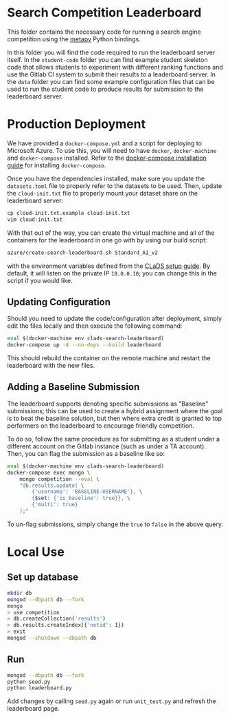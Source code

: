 # Search Competition Leaderboard

This folder contains the necessary code for running a search engine
competition using the [metapy][metapy] Python bindings.

In this folder you will find the code required to run the leaderboard
server itself. In the `student-code` folder you can find example student
skeleton code that allows students to experiment with different ranking
functions and use the Gitlab CI system to submit their results to a
leaderboard server. In the `data` folder you can find some example
configuration files that can be used to run the student code to produce
results for submission to the leaderboard server.

# Production Deployment

We have provided a `docker-compose.yml` and a script for deploying to
Microsoft Azure. To use this, you will need to have `docker`, `docker-machine` and `docker-compose` installed. Refer to the [docker-compose installation guide][docker-compose] for installing `docker-compose`.

Once you have the dependencies installed, make sure you update the
`datasets.toml` file to properly refer to the datasets to be used. Then,
update the `cloud-init.txt` file to properly mount your dataset share on
the leaderboard server:

```bash
cp cloud-init.txt.example cloud-init.txt
vim cloud-init.txt
```

With that out of the way, you can create the virtual machine and all of the
containers for the leaderboard in one go with by using our build script:

```bash
azure/create-search-leaderboard.sh Standard_A1_v2
```

with the environment variables defined from the [CLaDS setup guide][clads].
By default, it will listen on the private IP `10.0.0.10`; you can change
this in the script if you would like.

## Updating Configuration

Should you need to update the code/configuration after deployment, simply
edit the files locally and then execute the following command:

```bash
eval $(docker-machine env clads-search-leaderboard)
docker-compose up -d --no-deps --build leaderboard
```

This should rebuild the container on the remote machine and restart the
leaderboard with the new files.

## Adding a Baseline Submission

The leaderboard supports denoting specific submissions as "Baseline"
submissions; this can be used to create a hybrid assignment where the goal
is to beat the baseline solution, but then where extra credit is granted to
top performers on the leaderboard to encourage friendly competition.

To do so, follow the same procedure as for submitting as a student under a
different account on the Gitlab instance (such as under a TA account).
Then, you can flag the submission as a baseline like so:

```bash
eval $(docker-machine env clads-search-leaderboard)
docker-compose exec mongo \
    mongo competition --eval \
    "db.results.update( \
        {'username': 'BASELINE-USERNAME'}, \
        {$set: {'is_baseline': true}}, \
        {'multi': true}
    );"
```

To un-flag submissions, simply change the `true` to `false` in the above
query.

# Local Use
## Set up database

```bash
mkdir db
mongod --dbpath db --fork
mongo
> use competition
> db.createCollection('results')
> db.results.createIndex({'netid': 1})
> exit
mongod --shutdown --dbpath db
```

## Run

```bash
mongod --dbpath db --fork
python seed.py
python leaderboard.py
```

Add changes by calling `seed.py` again or run `unit_test.py` and refresh the
leaderboard page.

[metapy]: https://github.com/meta-toolkit/metapy
[clads]: https://timan-group.github.io/clads/
[docker-compose]: https://docs.docker.com/compose/install/
